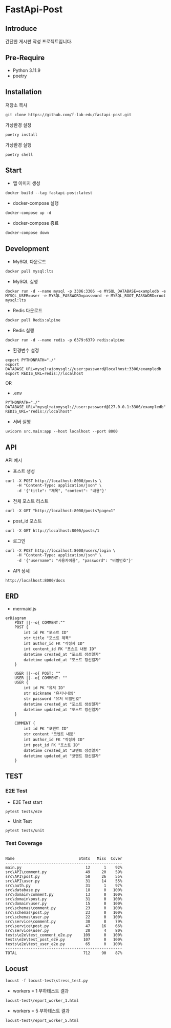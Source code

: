 # FastApi-Post

## Introduce
간단한 게시판 작성 프로젝트입니다.

## Pre-Require
* Python 3.11.9
* poetry

## Installation
저장소 복사
```
git clone https://github.com/f-lab-edu/fastapi-post.git
```

가상환경 설정
```
poetry install
```

가상환경 실행
```
poetry shell
```

## Start
* 앱 이미지 생성
```
docker build --tag fastapi-post:latest
```
* docker-compose 실행
```
docker-compose up -d
```
* docker-compose 종료
```
docker-compose down
```
## Development
* MySQL 다운로드
```
docker pull mysql:lts
```

* MySQL 실행
```
docker run -d --name mysql -p 3306:3306 -e MYSQL_DATABASE=exampledb -e MYSQL_USER=user -e MYSQL_PASSWORD=password -e MYSQL_ROOT_PASSWORD=root mysql:lts
```

* Redis 다운로드
```
docker pull Redis:alpine
```

* Redis 실행
```
docker run -d --name redis -p 6379:6379 redis:alpine
```
* 환경변수 설정
```
export PYTHONPATH="./"
export DATABASE_URL=mysql+aiomysql://user:password@localhost:3306/exampledb
export REDIS_URL=redis://localhost
```
OR
* .env
```
PYTHONPATH="./"
DATABASE_URL="mysql+aiomysql://user:password@127.0.0.1:3306/exampledb"
REDIS_URL="redis://localhost"
```

* 서버 실행
```
uvicorn src.main:app --host localhost --port 8000
```

## API
API 예시
* 포스트 생성
```
curl -X POST http://localhost:8000/posts \
     -H "Content-Type: application/json" \
     -d '{"title": "제목", "content": "내용"}'
```
* 전체 포스트 리스트
```
curl -X GET "http://localhost:8000/posts?page=1"
```
* post_id 포스트
```
curl -X GET http://localhost:8000/posts/1
```
* 로그인
```
curl -X POST http://localhost:8000/users/login \
     -H "Content-Type: application/json" \
     -d '{"username": "사용자이름", "password": "비밀번호"}'
```

* API 상세
```
http://localhost:8000/docs
```

## ERD
* mermaid.js
```mermaid
erDiagram
    POST ||--o{ COMMENT:""
    POST {
        int id PK "포스트 ID"
        str title "포스트 제목"
        int author_id FK "작성자 ID"
        int content_id FK "포스트 내용 ID"
        datetime created_at "포스트 생성일자"
        datetime updated_at "포스트 갱신일자"
    }

    USER ||--o{ POST: ""
    USER ||--o{ COMMENT: ""
    USER {
        int id PK "유저 ID"
        str nickname "유저닉네임"
        str password "유저 비밀번호"
        datetime created_at "포스트 생성일자"
        datetime updated_at "포스트 갱신일자"
    }

    COMMENT {
        int id PK "코멘트 ID"
        str content "코멘트 내용"
        int author_id FK "작성자 ID"
        int post_id FK "포스트 ID"
        datetime created_at "코멘트 생성일자"
        datetime updated_at "코멘트 갱신일자"
    }
```

## TEST
### E2E Test
* E2E Test start
```
pytest tests/e2e
```
* Unit Test
```
pytest tests/unit
```
### Test Coverage
```

Name                            Stmts   Miss  Cover
---------------------------------------------------
main.py                            12      1    92%
src\API\comment.py                 49     20    59%
src\API\post.py                    58     26    55%
src\API\user.py                    31     14    55%
src\auth.py                        31      1    97%
src\database.py                    18      0   100%
src\domain\comment.py              13      0   100%
src\domain\post.py                 31      0   100%
src\domain\user.py                 15      0   100%
src\schemas\comment.py             23      0   100%
src\schemas\post.py                23      0   100%
src\schemas\user.py                22      0   100%
src\service\comment.py             38      8    79%
src\service\post.py                47     16    66%
src\service\user.py                20      4    80%
tests\e2e\test_comment_e2e.py     109      0   100%
tests\e2e\test_post_e2e.py        107      0   100%
tests\e2e\test_user_e2e.py         65      0   100%
---------------------------------------------------
TOTAL                             712     90    87%
```

## Locust
```
locust -f locust-test\stress_test.py
```
* workers = 1 부하테스트 결과
```
locust-test\report_worker_1.html
```
* workers = 5 부하테스트 결과
```
locust-test\report_worker_5.html
```